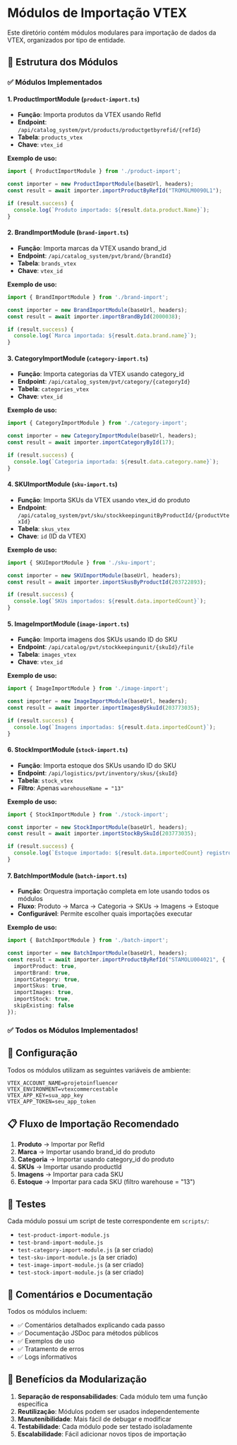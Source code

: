 # Módulos de Importação VTEX

Este diretório contém módulos modulares para importação de dados da VTEX, organizados por tipo de entidade.

## 📁 Estrutura dos Módulos

### ✅ Módulos Implementados

#### 1. **ProductImportModule** (`product-import.ts`)
- **Função**: Importa produtos da VTEX usando RefId
- **Endpoint**: `/api/catalog_system/pvt/products/productgetbyrefid/{refId}`
- **Tabela**: `products_vtex`
- **Chave**: `vtex_id`

**Exemplo de uso:**
```typescript
import { ProductImportModule } from './product-import';

const importer = new ProductImportModule(baseUrl, headers);
const result = await importer.importProductByRefId("TROMOLM0090L1");

if (result.success) {
  console.log(`Produto importado: ${result.data.product.Name}`);
}
```

#### 2. **BrandImportModule** (`brand-import.ts`)
- **Função**: Importa marcas da VTEX usando brand_id
- **Endpoint**: `/api/catalog_system/pvt/brand/{brandId}`
- **Tabela**: `brands_vtex`
- **Chave**: `vtex_id`

**Exemplo de uso:**
```typescript
import { BrandImportModule } from './brand-import';

const importer = new BrandImportModule(baseUrl, headers);
const result = await importer.importBrandById(2000038);

if (result.success) {
  console.log(`Marca importada: ${result.data.brand.name}`);
}
```

#### 3. **CategoryImportModule** (`category-import.ts`)
- **Função**: Importa categorias da VTEX usando category_id
- **Endpoint**: `/api/catalog_system/pvt/category/{categoryId}`
- **Tabela**: `categories_vtex`
- **Chave**: `vtex_id`

**Exemplo de uso:**
```typescript
import { CategoryImportModule } from './category-import';

const importer = new CategoryImportModule(baseUrl, headers);
const result = await importer.importCategoryById(17);

if (result.success) {
  console.log(`Categoria importada: ${result.data.category.name}`);
}
```

#### 4. **SKUImportModule** (`sku-import.ts`)
- **Função**: Importa SKUs da VTEX usando vtex_id do produto
- **Endpoint**: `/api/catalog_system/pvt/sku/stockkeepingunitByProductId/{productVtexId}`
- **Tabela**: `skus_vtex`
- **Chave**: `id` (ID da VTEX)

**Exemplo de uso:**
```typescript
import { SKUImportModule } from './sku-import';

const importer = new SKUImportModule(baseUrl, headers);
const result = await importer.importSkusByProductId(203722893);

if (result.success) {
  console.log(`SKUs importados: ${result.data.importedCount}`);
}
```

#### 5. **ImageImportModule** (`image-import.ts`)
- **Função**: Importa imagens dos SKUs usando ID do SKU
- **Endpoint**: `/api/catalog/pvt/stockkeepingunit/{skuId}/file`
- **Tabela**: `images_vtex`
- **Chave**: `vtex_id`

**Exemplo de uso:**
```typescript
import { ImageImportModule } from './image-import';

const importer = new ImageImportModule(baseUrl, headers);
const result = await importer.importImagesBySkuId(203773035);

if (result.success) {
  console.log(`Imagens importadas: ${result.data.importedCount}`);
}
```

#### 6. **StockImportModule** (`stock-import.ts`)
- **Função**: Importa estoque dos SKUs usando ID do SKU
- **Endpoint**: `/api/logistics/pvt/inventory/skus/{skuId}`
- **Tabela**: `stock_vtex`
- **Filtro**: Apenas `warehouseName = "13"`

**Exemplo de uso:**
```typescript
import { StockImportModule } from './stock-import';

const importer = new StockImportModule(baseUrl, headers);
const result = await importer.importStockBySkuId(203773035);

if (result.success) {
  console.log(`Estoque importado: ${result.data.importedCount} registros`);
}
```

#### 7. **BatchImportModule** (`batch-import.ts`)
- **Função**: Orquestra importação completa em lote usando todos os módulos
- **Fluxo**: Produto → Marca → Categoria → SKUs → Imagens → Estoque
- **Configurável**: Permite escolher quais importações executar

**Exemplo de uso:**
```typescript
import { BatchImportModule } from './batch-import';

const importer = new BatchImportModule(baseUrl, headers);
const result = await importer.importProductByRefId("STAMOLU004021", {
  importProduct: true,
  importBrand: true,
  importCategory: true,
  importSkus: true,
  importImages: true,
  importStock: true,
  skipExisting: false
});
```

### ✅ **Todos os Módulos Implementados!**

## 🔧 Configuração

Todos os módulos utilizam as seguintes variáveis de ambiente:

```env
VTEX_ACCOUNT_NAME=projetoinfluencer
VTEX_ENVIRONMENT=vtexcommercestable
VTEX_APP_KEY=sua_app_key
VTEX_APP_TOKEN=seu_app_token
```

## 📋 Fluxo de Importação Recomendado

1. **Produto** → Importar por RefId
2. **Marca** → Importar usando brand_id do produto
3. **Categoria** → Importar usando category_id do produto
4. **SKUs** → Importar usando productId
5. **Imagens** → Importar para cada SKU
6. **Estoque** → Importar para cada SKU (filtro warehouse = "13")

## 🧪 Testes

Cada módulo possui um script de teste correspondente em `scripts/`:

- `test-product-import-module.js`
- `test-brand-import-module.js`
- `test-category-import-module.js` (a ser criado)
- `test-sku-import-module.js` (a ser criado)
- `test-image-import-module.js` (a ser criado)
- `test-stock-import-module.js` (a ser criado)

## 📝 Comentários e Documentação

Todos os módulos incluem:
- ✅ Comentários detalhados explicando cada passo
- ✅ Documentação JSDoc para métodos públicos
- ✅ Exemplos de uso
- ✅ Tratamento de erros
- ✅ Logs informativos

## 🔄 Benefícios da Modularização

1. **Separação de responsabilidades**: Cada módulo tem uma função específica
2. **Reutilização**: Módulos podem ser usados independentemente
3. **Manutenibilidade**: Mais fácil de debugar e modificar
4. **Testabilidade**: Cada módulo pode ser testado isoladamente
5. **Escalabilidade**: Fácil adicionar novos tipos de importação
